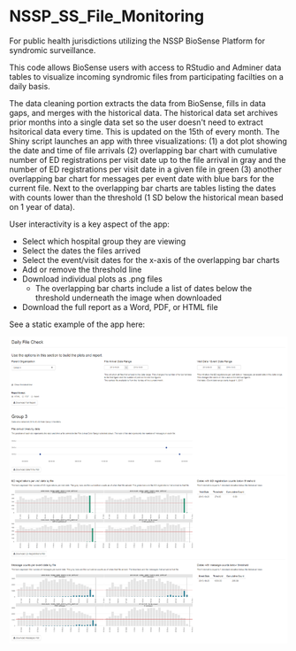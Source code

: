 # NSSP_SS_File_Monitoring
For public health jurisdictions utilizing the NSSP BioSense Platform for syndromic surveillance.

This code allows BioSense users with access to RStudio and Adminer data tables to visualize incoming syndromic files from participating facilties on a daily basis. 

The data cleaning portion extracts the data from BioSense, fills in data gaps, and merges with the historical data. The historical data set archives prior months into a single data set so the user doesn't need to extract hsitorical data every time. This is updated on the 15th of every month. The Shiny script launches an app with three visualizations: (1) a dot plot showing the date and time of file arrivals (2) overlapping bar chart with cumulative number of ED registrations per visit date up to the file arrival in gray and the number of ED registrations per visit date in a given file in green (3) another overlapping bar chart for messages per event date with blue bars for the current file. Next to the overlapping bar charts are tables listing the dates with counts lower than the threshold (1 SD below the historical mean based on 1 year of data).

User interactivity is a key aspect of the app:
* Select which hospital group they are viewing
* Select the dates the files arrived
* Select the event/visit dates for the x-axis of the overlapping bar charts
* Add or remove the threshold line 
* Download individual plots as .png files
  + The overlapping bar charts include a list of dates below the threshold underneath the image when downloaded
* Download the full report as a Word, PDF, or HTML file

See a static example of the app here:

![Example of app output](https://github.com/sarachronister/NSSP_SS_File_Monitoring/blob/master/Daily%20File%20Monitoring%20App.png)
      
